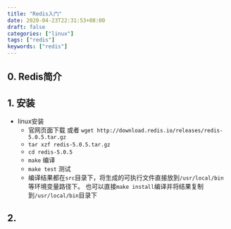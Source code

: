 ```yaml
---
title: "Redis入门"
date: 2020-04-23T22:31:53+08:00
draft: false
categories: ["linux"]
tags: ["redis"]
keywords: ["redis"]
---
```


## 0. Redis简介

## 1. 安装

- linux安装
  - 官网页面下载 或者 `wget http://download.redis.io/releases/redis-5.0.5.tar.gz`
  - `tar xzf redis-5.0.5.tar.gz`
  - `cd redis-5.0.5`
  - `make`  编译
  - `make test` 测试
  - 编译结果都在`src`目录下，将生成的可执行文件直接放到`/usr/local/bin`等环境变量路径下。 也可以直接`make install`编译并将结果复制到`/usr/local/bin`目录下

## 2. 

